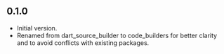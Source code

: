 ## 0.1.0

- Initial version.
- Renamed from dart_source_builder to code_builders for better clarity and to avoid conflicts with existing packages.
